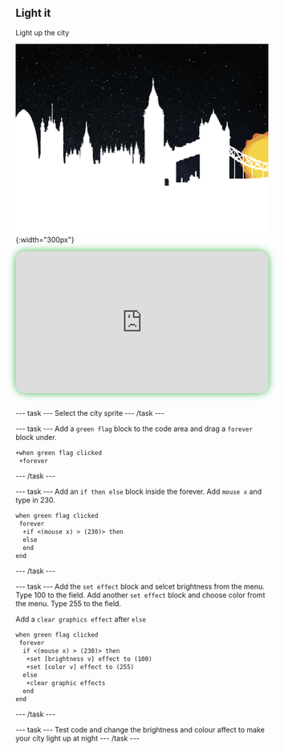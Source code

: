 ## Light it


<div style="display: flex; flex-wrap: wrap">
<div style="flex-basis: 200px; flex-grow: 1; margin-right: 15px;">
Light up the city
</div>
<div>

![ADD](images/bright.png){:width="300px"}

</div>
</div>

<html>
<div style="position: relative; width: 100%; aspect-ratio: 16 / 9; border-radius: 20px; box-shadow: 0 0 15px #3fb654; overflow: hidden;">
<iframe style="position: absolute; top: 0; left: 0; right: 0; width: 100%; height: 100%; border: none;" src="https://www.youtube.com/embed/1JV6m_1x9CE?rel=0&cc_load_policy=1" allowfullscreen allow="accelerometer; autoplay; clipboard-write; encrypted-media; gyroscope; picture-in-picture; web-share">
</iframe>
</div><br>
</html>


--- task ---
Select the city sprite
--- /task ---

--- task ---
Add a `green flag` block to the code area and drag a `forever` block under. 

```blocks3
+when green flag clicked
 +forever
```
--- /task ---

--- task ---
Add an `if then else` block inside the forever. Add `mouse x` and type in 230. 

```blocks3
when green flag clicked
 forever
  +if <(mouse x) > (230)> then
  else
  end
end
```
--- /task ---

--- task ---
Add the `set effect` block and selcet brightness from the menu. Type 100 to the field. Add another `set effect` block and choose color fromt the menu. Type 255 to the field.

Add a `clear graphics effect` after `else`

```blocks3
when green flag clicked
 forever
  if <(mouse x) > (230)> then
   +set [brightness v] effect to (100)
   +set [color v] effect to (255)
  else
   +clear graphic effects
  end
end
```
--- /task ---

--- task ---
Test code and change the brightness and colour affect to make your city light up at night
--- /task ---

